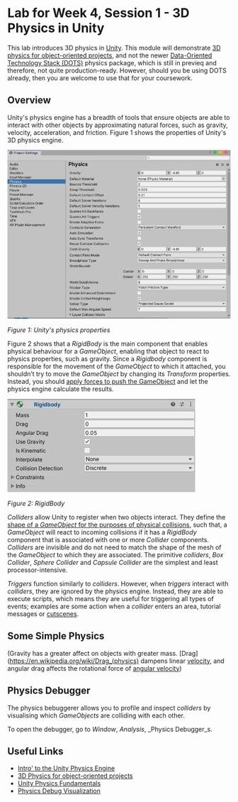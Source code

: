 # Lab for Week 4, Session 1 - 3D Physics in Unity

This lab introduces 3D physics in [Unity](https://unity.com/). This module will demonstrate [3D physics for object-oriented projects](https://docs.unity3d.com/Manual/PhysicsOverview.html), and not the newer [Data-Oriented Technology Stack (DOTS)](https://docs.unity3d.com/Packages/com.unity.physics@0.5/manual/index.html) physics package, which is still in previeq and therefore, not quite production-ready. However, should you be using DOTS already, then you are welcome to use that for your coursework.

## Overview

Unity's physics engine has a breadth of tools that ensure objects are able to interact with other objects by approximating natural forces, such as gravity, velocity, acceleration, and friction. Figure 1 shows the properties of Unity's 3D physics engine.

![](./images/physicsProperties.png)

_Figure 1: Unity's physics properties_

Figure 2 shows that a _RigidBody_ is the main component that enables physical behaviour for a _GameObject_, enabling that object to react to physics properties, such as gravity. Since a _Rigidbody_ component is responsible for the movement of the _GameObject_ to which it attached, you shouldn’t try to move the _GameObject_ by changing its _Transform_ properties. Instead, you should [apply forces to push the GameObject](https://docs.unity3d.com/Manual/RigidbodiesOverview.html) and let the physics engine calculate the results.

![](./images/rigidBody.png)

_Figure 2: RigidBody_

_Colliders_ allow Unity to register when two objects interact. They define the [shape of a _GameObject_ for the purposes of physical collisions](https://docs.unity3d.com/Manual/CollidersOverview.html), such that, a _GameObject_ will react to incoming collisions if it has a _RigidBody_ component that is associated with one or more _Collider_ components. _Colliders_ are invisible and do not need to match the shape of the mesh of the _GameObject_ to which they are associated. The primitive _colliders_, _Box Collider_, _Sphere Collider_ and _Capsule Collider_ are the simplest and least processor-intensive.

_Triggers_ function similarly to _colliders_. However, when _triggers_ interact with _colliders_, they are ignored by the physics engine. Instead, they are able to execute scripts, which means they are useful for triggering all types of events; examples are some action when a _collider_ enters an area, tutorial messages or [cutscenes](https://en.wikipedia.org/wiki/Cutscene).

## Some Simple Physics

(Gravity has a greater affect on objects with greater mass. [Drag](https://en.wikipedia.org/wiki/Drag_(physics) dampens linear [velocity](https://en.wikipedia.org/wiki/Velocity), and angular drag affects the rotational force of [angular velocity](https://en.wikipedia.org/wiki/Angular_velocity))

## Physics Debugger

The physics bebuggerer allows you to profile and inspect _colliders_ by visualising which _GameObjects_ are colliding with each other.

To open the debugger, go to _Window_, _Analysis_, _Physics Debugger_s.

## Useful Links

+ [Intro' to the Unity Physics Engine](https://learn.unity.com/tutorial/intro-to-the-unity-physics-engine-2019-3)
+ [3D Physics for object-oriented projects](https://docs.unity3d.com/Manual/PhysicsOverview.html)
+ [Unity Physics Fundamentals](https://learn.unity.com/project/unity-physics-fundamentals)
+ [Physics Debug Visualization](https://docs.unity3d.com/Manual/PhysicsDebugVisualization.html)

